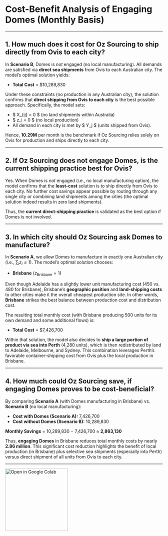 # Cost-Benefit Analysis of Engaging Domes (Monthly Basis)

---

## 1. How much does it cost for Oz Sourcing to ship directly from Ovis to each city?

In **Scenario B**, Domes is *not* engaged (no local manufacturing). All demands are satisfied via **direct sea shipments** from Ovis to each Australian city. The model’s optimal solution yields:

- **Total Cost** = \$10,289,830

Under these constraints (no production in any Australian city), the solution confirms that **direct shipping from Ovis to each city** is the best possible approach. Specifically, the model sets:
- $ X_{ij} = 0 $ (no land shipments within Australia)
- $ z_i = 0 $ (no local production)
- All demand in each city is met by $ Y_j $ (units shipped from Ovis).

Hence, **10.29M** per month is the benchmark if Oz Sourcing relies solely on Ovis for production and ships directly to each city.

---

## 2. If Oz Sourcing does not engage Domes, is the current shipping practice best for Ovis?

Yes. When Domes is *not* engaged (i.e., no local manufacturing option), the model confirms that the **least-cost** solution is to ship directly from Ovis to each city. No further cost savings appear possible by routing through any single city or combining land shipments among the cities (the optimal solution indeed results in zero land shipments).

Thus, the **current direct-shipping practice** is validated as the best option if Domes is not involved.

---

## 3. In which city should Oz Sourcing ask Domes to manufacture?

In **Scenario A**, we allow Domes to manufacture in exactly one Australian city (i.e., $\sum_i z_i \le 1$). The model’s optimal solution chooses:

- **Brisbane** ($z_{\text{Brisbane}} = 1$)

Even though Adelaide has a slightly lower unit manufacturing cost (450 vs. 480 for Brisbane), Brisbane’s **geographic position** and **land-shipping costs** to other cities make it the overall cheapest production site. In other words, **Brisbane** strikes the best balance between production cost and distribution cost.

The resulting total monthly cost (with Brisbane producing 500 units for its own demand and some additional flows) is:

- **Total Cost** = \$7,426,700 

Within that solution, the model also decides to **ship a large portion of product via sea into Perth** (4,280 units), which is then redistributed by land to Adelaide, Melbourne, and Sydney. This combination leverages Perth’s favorable container-shipping cost from Ovis plus the local production in Brisbane.

---

## 4. How much could Oz Sourcing save, if engaging Domes proves to be cost-beneficial?

By comparing **Scenario A** (with Domes manufacturing in Brisbane) vs. **Scenario B** (no local manufacturing):

- **Cost with Domes (Scenario A):** 7,426,700  
- **Cost without Domes (Scenario B):** 10,289,830  

**Monthly Savings** = 10,289,830 − 7,426,700 ≈ **2,863,130**

Thus, **engaging Domes** in Brisbane reduces total monthly costs by nearly **2.86 million**. This significant cost reduction highlights the benefit of local production (in Brisbane) plus selective sea shipments (especially into Perth) versus direct shipment of all units from Ovis to each city.

---

<a href="https://colab.research.google.com/github/wweissbluth/CMOR-461-LOGISTICS-AND-SUPPLY-CHAIN-MANAGEMENT/blob/main/hw4.ipynb" target="_blank">
    <img src="https://colab.research.google.com/assets/colab-badge.svg" alt="Open in Google Colab" width="200">
</a>
